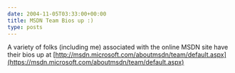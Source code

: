 ```yaml
---
date: 2004-11-05T03:33:00+00:00
title: MSDN Team Bios up :)
type: posts
---
```

A variety of folks (including me) associated with the online MSDN site have their bios up at [http://msdn.microsoft.com/aboutmsdn/team/default.aspx](https://msdn.microsoft.com/aboutmsdn/team/default.aspx)
